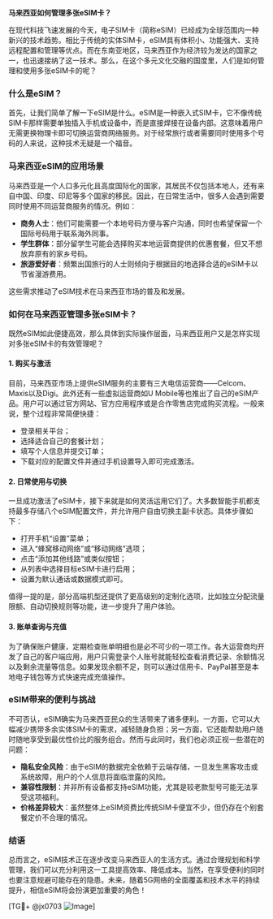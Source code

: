 **马来西亚如何管理多张eSIM卡？**

在现代科技飞速发展的今天，电子SIM卡（简称eSIM）已经成为全球范围内一种新兴的技术趋势。相比于传统的实体SIM卡，eSIM具有体积小、功能强大、支持远程配置和管理等优点。而在东南亚地区，马来西亚作为经济较为发达的国家之一，也迅速接纳了这一技术。那么，在这个多元文化交融的国度里，人们是如何管理和使用多张eSIM卡的呢？

### 什么是eSIM？

首先，让我们简单了解一下eSIM是什么。eSIM是一种嵌入式SIM卡，它不像传统SIM卡那样需要单独插入手机或设备中，而是直接焊接在设备内部。这意味着用户无需更换物理卡即可切换运营商网络服务。对于经常旅行或者需要同时使用多个号码的人来说，这种技术无疑是一个福音。

### 马来西亚eSIM的应用场景

马来西亚是一个人口多元化且高度国际化的国家，其居民不仅包括本地人，还有来自中国、印度、印尼等多个国家的移民。因此，在日常生活中，很多人会遇到需要同时使用不同运营商服务的情况。例如：

- **商务人士**：他们可能需要一个本地号码方便与客户沟通，同时也希望保留一个国际号码用于联系海外同事。
- **学生群体**：部分留学生可能会选择购买本地运营商提供的优惠套餐，但又不想放弃原有的家乡号码。
- **旅游爱好者**：频繁出国旅行的人士则倾向于根据目的地选择合适的eSIM卡以节省漫游费用。

这些需求推动了eSIM技术在马来西亚市场的普及和发展。

### 如何在马来西亚管理多张eSIM卡？

既然eSIM如此便捷高效，那么具体到实际操作层面，马来西亚用户又是怎样实现对多张eSIM卡的有效管理呢？

#### 1. 购买与激活
目前，马来西亚市场上提供eSIM服务的主要有三大电信运营商——Celcom、Maxis以及Digi。此外还有一些虚拟运营商如U Mobile等也推出了自己的eSIM产品。用户可以通过官方网站、官方应用程序或是合作零售店完成购买流程。一般来说，整个过程非常简便快捷：
- 登录相关平台；
- 选择适合自己的套餐计划；
- 填写个人信息并提交订单；
- 下载对应的配置文件并通过手机设置导入即可完成激活。

#### 2. 日常使用与切换
一旦成功激活了eSIM卡，接下来就是如何灵活运用它们了。大多数智能手机都支持最多存储八个eSIM配置文件，并允许用户自由切换主副卡状态。具体步骤如下：
- 打开手机“设置”菜单；
- 进入“蜂窝移动网络”或“移动网络”选项；
- 点击“添加其他线路”或类似按钮；
- 从列表中选择目标eSIM卡进行启用；
- 设置为默认通话或数据模式即可。

值得一提的是，部分高端机型还提供了更高级别的定制化选项，比如独立分配流量限额、自动切换规则等功能，进一步提升了用户体验。

#### 3. 账单查询与充值
为了确保账户健康，定期检查账单明细也是必不可少的一项工作。各大运营商均开发了自己的客户端应用，用户只需登录个人账号就能轻松查看消费记录、余额情况以及剩余流量等信息。如果发现余额不足，则可以通过信用卡、PayPal甚至是本地电子钱包等方式快速完成充值操作。

### eSIM带来的便利与挑战

不可否认，eSIM确实为马来西亚民众的生活带来了诸多便利。一方面，它可以大幅减少携带多余实体SIM卡的需求，减轻随身负担；另一方面，它还能帮助用户随时随地享受到最优性价比的服务组合。然而与此同时，我们也必须正视一些潜在的问题：
- **隐私安全风险**：由于eSIM的数据完全依赖于云端存储，一旦发生黑客攻击或系统故障，用户的个人信息将面临泄露的风险。
- **兼容性限制**：并非所有设备都支持eSIM功能，尤其是较老款型号可能无法享受这项福利。
- **价格差异较大**：虽然整体上eSIM资费比传统SIM卡便宜不少，但仍存在个别套餐定价不合理的情况。

### 结语

总而言之，eSIM技术正在逐步改变马来西亚人的生活方式。通过合理规划和科学管理，我们可以充分利用这一工具提高效率、降低成本。当然，在享受便利的同时也要注意规避可能存在的隐患。未来，随着5G网络的全面覆盖和技术水平的持续提升，相信eSIM将会扮演更加重要的角色！

[TG💪+ @jx0703 ![Image](https://github.com/user-attachments/assets/dbca1d08-cadb-493c-b0ec-ad6f7a83f270)]